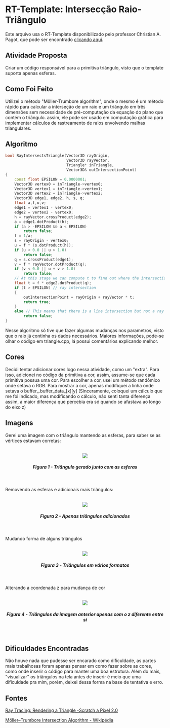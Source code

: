 # RT-Template: Intersecção Raio-Triângulo

Este arquivo usa o RT-Template disponibilizado pelo professor Christian A. Pagot, que pode ser encontrado [clicando aqui](https://github.com/capagot).

## Atividade Proposta

Criar um código responsável para a primitiva triângulo, visto que o template suporta apenas esferas.

## Como Foi Feito

Utilizei o método "Möller-Trumbore algorithm", onde o mesmo é um método rápido para calcular a interseção de um raio e um triângulo em três dimensões sem necessidade de pré-computação da equação do plano que contém o triângulo. assim, ele pode ser usado em computação gráfica para implementar cálculos de rastreamento de raios envolvendo malhas triangulares.

## Algoritmo

```cpp
bool RayIntersectsTriangle(Vector3D rayOrigin, 
                           Vector3D rayVector, 
                           Triangle* inTriangle,
                           Vector3D& outIntersectionPoint)
{
    const float EPSILON = 0.0000001; 
    Vector3D vertex0 = inTriangle->vertex0;
    Vector3D vertex1 = inTriangle->vertex1;  
    Vector3D vertex2 = inTriangle->vertex2;
    Vector3D edge1, edge2, h, s, q;
    float a,f,u,v;
    edge1 = vertex1 - vertex0;
    edge2 = vertex2 - vertex0;
    h = rayVector.crossProduct(edge2);
    a = edge1.dotProduct(h);
    if (a > -EPSILON && a < EPSILON)
        return false;
    f = 1/a;
    s = rayOrigin - vertex0;
    u = f * (s.dotProduct(h));
    if (u < 0.0 || u > 1.0)
        return false;
    q = s.crossProduct(edge1);
    v = f * rayVector.dotProduct(q);
    if (v < 0.0 || u + v > 1.0)
        return false;
    // At this stage we can compute t to find out where the intersection point is on the line.
    float t = f * edge2.dotProduct(q);
    if (t > EPSILON) // ray intersection
    {
        outIntersectionPoint = rayOrigin + rayVector * t; 
        return true;
    }
    else // This means that there is a line intersection but not a ray intersection.
        return false;
}
``` 

Nesse algoritmo só tive que fazer algumas mudanças nos parametros, visto que o raio já continha os dados necessários. Maiores informações, pode-se olhar o código em triangle.cpp, lá possui comentários explicando melhor.

## Cores

Decidi tentar adicionar cores logo nessa atividade, como um "extra". Para isso, adicionei no código da primitiva a cor, assim, assume-se que cada primitiva possua uma cor. Para escolher a cor, usei um método randômico onde setava o RGB.
Para mostrar a cor, apenas modifiquei a linha onde setava o buffer_.buffer_data_[x][y] (Sinceramente, coloquei um cálculo que me foi indicado, mas modificando o cálculo, não senti tanta diferença assim, a maior diferença que percebia era só quando se afastava ao longo do eixo z)

## Imagens

Gerei uma imagem com o triângulo mantendo as esferas, para saber se as vértices estavam corretas:
<p align="center">
	<br>
	<img src="./images/image1.jpg"/>
	<h5 align="center">Figura 1 - Triângulo gerado junto com as esferas</h5>
	<br>
</p>

Removendo as esferas e adicionais mais triângulos:
<p align="center">
	<br>
	<img src="./images/image2.jpg"/>
	<h5 align="center">Figura 2 - Apenas triângulos adicionados</h5>
	<br>
</p>

Mudando forma de alguns triângulos
<p align="center">
	<br>
	<img src="./images/image3.jpg"/>
	<h5 align="center">Figura 3 - Triângulos em vários formatos</h5>
	<br>
</p>

Alterando a coordenada z para mudança de cor
<p align="center">
	<br>
	<img src="./images/image4.jpg"/>
	<h5 align="center">Figura 4 - Triângulos da imagem anterior apenas com o z diferente entre si</h5>
	<br>
</p>


## Dificuldades Encontradas

Não houve nada que pudesse ser encarado como dificuldade, as partes mais trabalhosas foram apenas pensar em como fazer sobre as cores, como onde inserir o código para manter uma boa estrutura.
Além do mais, "visualizar" os triângulos na tela antes de inserir é meio que uma dificuldade pra mim, porém, deixei dessa forma na base de tentativa e erro.


## Fontes

[Ray Tracing: Rendering a Triangle -Scratch a Pixel 2.0](https://www.scratchapixel.com/lessons/3d-basic-rendering/ray-tracing-rendering-a-triangle/moller-trumbore-ray-triangle-intersection)

[Möller–Trumbore Intersection Algorithm - Wikipédia](https://en.wikipedia.org/wiki/M%C3%B6ller%E2%80%93Trumbore_intersection_algorithm)

